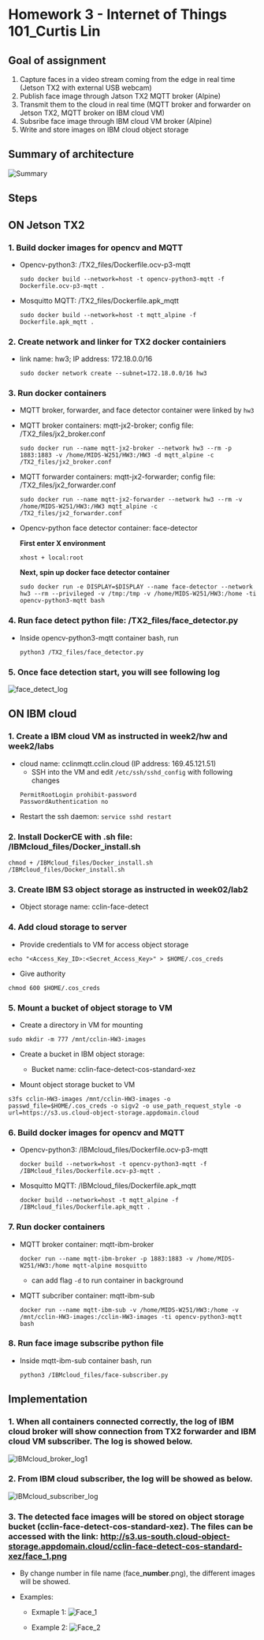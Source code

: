 # Homework 3 - Internet of Things 101_Curtis Lin

## Goal of assignment
1. Capture faces in a video stream coming from the edge in real time (Jetson TX2 with external USB webcam)
2. Publish face image through Jatson TX2 MQTT broker (Alpine)
3. Transmit them to the cloud in real time (MQTT broker and forwarder on Jetson TX2, MQTT broker on IBM cloud VM)
4. Subsribe face image through IBM cloud VM broker (Alpine)
5. Write and store images on IBM cloud object storage

## Summary of architecture 
![Summary](Summary.png)

## 
## Steps 

## ON Jetson TX2  

### 1. Build docker images for opencv and MQTT
    
- Opencv-python3: /TX2_files/Dockerfile.ocv-p3-mqtt
    ```
    sudo docker build --network=host -t opencv-python3-mqtt -f Dockerfile.ocv-p3-mqtt .
    ```
- Mosquitto MQTT: /TX2_files/Dockerfile.apk_mqtt
    ```
    sudo docker build --network=host -t mqtt_alpine -f Dockerfile.apk_mqtt .
    ```
### 2. Create network and linker for TX2 docker containiers

- link name: hw3; IP address: 172.18.0.0/16 
    ```
    sudo docker network create --subnet=172.18.0.0/16 hw3
    ```

### 3. Run docker containers
- MQTT broker, forwarder, and face detector container were linked by `hw3`

- MQTT broker containers: mqtt-jx2-broker; config file: /TX2_files/jx2_broker.conf
    ```
    sudo docker run --name mqtt-jx2-broker --network hw3 --rm -p 1883:1883 -v /home/MIDS-W251/HW3:/HW3 -d mqtt_alpine -c /TX2_files/jx2_broker.conf
    ```
- MQTT forwarder containers: mqtt-jx2-forwarder; config file: /TX2_files/jx2_forwarder.conf
    ```
    sudo docker run --name mqtt-jx2-forwarder --network hw3 --rm -v /home/MIDS-W251/HW3:/HW3 mqtt_alpine -c /TX2_files/jx2_forwarder.conf
    ```
- Opencv-python face detector container: face-detector
    
    **First enter X environment**
    ```
    xhost + local:root
    ```
    **Next, spin up docker face detector container** 
    ```
    sudo docker run -e DISPLAY=$DISPLAY --name face-detector --network hw3 --rm --privileged -v /tmp:/tmp -v /home/MIDS-W251/HW3:/home -ti opencv-python3-mqtt bash  
    ```
### 4. Run face detect python file: /TX2_files/face_detector.py 

- Inside opencv-python3-mqtt container bash, run
    
    ```
    python3 /TX2_files/face_detector.py
    ```
### 5. Once face detection start, you will see following log

![face_detect_log](face_detect_log.png)


## ON IBM cloud

### 1. Create a IBM cloud VM as instructed in week2/hw and week2/labs
- cloud name: cclinmqtt.cclin.cloud (IP address: 169.45.121.51)
    - SSH into the VM and edit `/etc/ssh/sshd_config` with following changes
    ```
    PermitRootLogin prohibit-password
    PasswordAuthentication no
    ```
- Restart the ssh daemon: `service sshd restart`

### 2. Install DockerCE with .sh file: /IBMcloud_files/Docker_install.sh

```
chmod + /IBMcloud_files/Docker_install.sh
/IBMcloud_files/Docker_install.sh
```

### 3. Create IBM S3 object storage as instructed in week02/lab2
- Object storage name: cclin-face-detect

### 4. Add cloud storage to server
- Provide credentials to VM for access object storage
```
echo "<Access_Key_ID>:<Secret_Access_Key>" > $HOME/.cos_creds
```
- Give authority
```
chmod 600 $HOME/.cos_creds
```

### 5. Mount a bucket of object storage to VM 
- Create a directory in VM for mounting
```
sudo mkdir -m 777 /mnt/cclin-HW3-images 
```
- Create a bucket in IBM object storage:
    - Bucket name: cclin-face-detect-cos-standard-xez

- Mount object storage bucket to VM
```
s3fs cclin-HW3-images /mnt/cclin-HW3-images -o passwd_file=$HOME/.cos_creds -o sigv2 -o use_path_request_style -o url=https://s3.us.cloud-object-storage.appdomain.cloud
```

### 6. Build docker images for opencv and MQTT
    
- Opencv-python3: /IBMcloud_files/Dockerfile.ocv-p3-mqtt
    ```
    docker build --network=host -t opencv-python3-mqtt -f /IBMcloud_files/Dockerfile.ocv-p3-mqtt .
    ```
- Mosquitto MQTT: /IBMcloud_files/Dockerfile.apk_mqtt
    ```
    docker build --network=host -t mqtt_alpine -f /IBMcloud_files/Dockerfile.apk_mqtt .

### 7. Run docker containers

- MQTT broker container: mqtt-ibm-broker
    
    ```
    docker run --name mqtt-ibm-broker -p 1883:1883 -v /home/MIDS-W251/HW3:/home mqtt-alpine mosquitto
    ```
    - can add flag `-d` to run container in background

- MQTT subcriber container: mqtt-ibm-sub

    ```
    docker run --name mqtt-ibm-sub -v /home/MIDS-W251/HW3:/home -v /mnt/cclin-HW3-images:/cclin-HW3-images -ti opencv-python3-mqtt bash
    ```

### 8. Run face image subscribe python file

- Inside mqtt-ibm-sub container bash, run 
    ```
    python3 /IBMcloud_files/face-subscriber.py
    ```


## 
## Implementation

### 1. When all containers connected correctly, the log of IBM cloud broker will show connection from TX2 forwarder and IBM cloud VM subscriber. The log is showed below.
![IBMcloud_broker_log1](IBMcloud_broker_log1.png)

### 2. From IBM cloud subscriber, the log will be showed as below. 
![IBMcloud_subscriber_log](IBMcloud_subscriber_log.png)

### 3. The detected face images will be stored on object storage bucket (cclin-face-detect-cos-standard-xez). The files can be accessed with the link: http://s3.us-south.cloud-object-storage.appdomain.cloud/cclin-face-detect-cos-standard-xez/face_1.png

- By change number in file name (face_**number**.png), the different images will be showed. 

- Examples:
    - Exmaple 1:
    ![Face_1](http://s3.us-south.cloud-object-storage.appdomain.cloud/cclin-face-detect-cos-standard-xez/face_1.png)

    - Example 2:
    ![Face_2](http://s3.us-south.cloud-object-storage.appdomain.cloud/cclin-face-detect-cos-standard-xez/face_2.png)





